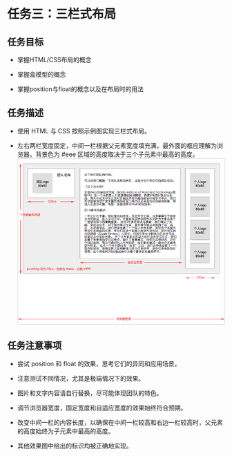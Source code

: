 # 任务三：三栏式布局

## 任务目标

- 掌握HTML/CSS布局的概念

- 掌握盒模型的概念

- 掌握position与float的概念以及在布局时的用法

## 任务描述

- 使用 HTML 与 CSS 按照示例图实现三栏式布局。

- 左右两栏宽度固定，中间一栏根据父元素宽度填充满，最外面的框应理解为浏览器。背景色为 #eee 区域的高度取决于三个子元素中最高的高度。
![示例图](./img/task_1_3_1.png)

## 任务注意事项

- 尝试 position 和 float 的效果，思考它们的异同和应用场景。

- 注意测试不同情况，尤其是极端情况下的效果。

- 图片和文字内容请自行替换，尽可能体现团队的特色。

- 调节浏览器宽度，固定宽度和自适应宽度的效果始终符合预期。

- 改变中间一栏的内容长度，以确保在中间一栏较高和右边一栏较高时，父元素的高度始终为子元素中最高的高度。

- 其他效果图中给出的标识均被正确地实现。